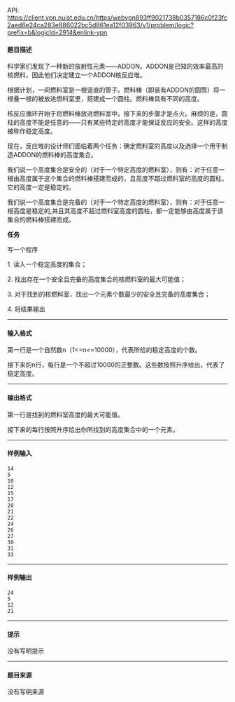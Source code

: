 API: https://client.vpn.nuist.edu.cn/https/webvpn893ff9021738b0357186c0f23fc2aed6e24ca283e886022bc5d861ea12f03963/v1/problem/logic?prefix=b&logicId=2914&enlink-vpn

#### 题目描述

 科学家们发现了一种新的放射性元素——ADDON。ADDON是已知的效率最高的核燃料，因此他们决定建立一个ADDON核反应堆。

根据计划，一间燃料室是一根竖直的管子。燃料棒（即装有ADDON的圆筒）将一根叠一根的被放进燃料室里，搭建成一个圆柱。燃料棒具有不同的高度。

核反应循环开始于将燃料棒放进燃料室中。接下来的步骤才是点火。麻烦的是，圆柱的高度不能是任意的——只有某些特定的高度才能保证反应的安全。这样的高度被称作稳定高度。

现在，反应堆的设计师们面临着两个任务：确定燃料室的高度以及选择一个用于制造ADDON的燃料棒的高度集合。

我们说一个高度集合是安全的（对于一个特定高度的燃料室），则有：对于任意一根由高度属于这个集合的燃料棒搭建而成的，且高度不超过燃料室的高度的圆柱，它的高度一定是稳定的。

我们说一个高度集合是完备的（对于一个特定高度的燃料室），则有：对于任意一根高度是稳定的,并且其高度不超过燃料室高度的圆柱，都一定能够由高度属于该集合的燃料棒搭建而成。

**任务**

写一个程序

1. 读入一个稳定高度的集合；

2. 找出存在一个安全且完备的高度集合的核燃料室的最大可能值；

3. 对于找到的核燃料室，找出一个元素个数最少的安全且完备的高度集合；

4. 将结果输出

---

#### 输入格式

第一行是一个自然数n（1<=n<=10000），代表所给的稳定高度的个数。

接下来的n行，每行是一个不超过10000的正整数。这些数按照升序给出，代表了稳定高度。

---

#### 输出格式

第一行是找到的燃料室高度的最大可能值。

接下来的每行按照升序给出你所找到的高度集合中的一个元素。

---

#### 样例输入
```
14
5
10
12
15
17
20
21
22
24
26
27
30
31
33

```

---

#### 样例输出
```
24
5
12
21

```

---

#### 提示

没有写明提示

---

#### 题目来源

没有写明来源